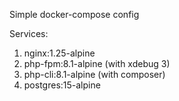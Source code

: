 Simple docker-compose config

Services:
1. nginx:1.25-alpine
2. php-fpm:8.1-alpine (with xdebug 3) 
3. php-cli:8.1-alpine (with composer)
4. postgres:15-alpine
